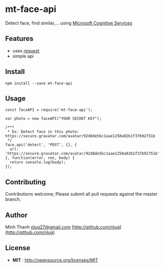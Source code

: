 # mt-face-api

Detect face, find similar,... using [Microsoft Cognitive Services](https://www.microsoft.com/cognitive-services/en-us/face-api)

## Features

 - uses [request](https://www.npmjs.com/package/request)
 - simple api

## Install

`npm install --save mt-face-api`

## Usage

```
const faceAPI = require('mt-face-api');

var photo = new faceAPI("YOUR SECRET KEY");

/***
 * Ex: Detect face in this photo: https://secure.gravatar.com/avatar/92d8de5bc1aae1250a02b1f37b92751b
 */
face.api('detect', 'POST', {}, {
  url: 'https://secure.gravatar.com/avatar/92d8de5bc1aae1250a02b1f37b92751b'
}, function(error, res, body) {
  return console.log(body);
});
```


## Contributing

Contributions welcome; Please submit all pull requests against the master branch.

## Author

Minh Thanh <nlug27@gmail.com> [http://github.com/nlug](http://github.com/nlug)

## License

 - **MIT** : http://opensource.org/licenses/MIT